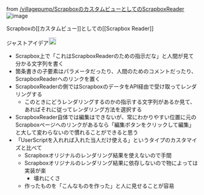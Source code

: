 
from [/villagepump/ScrapboxのカスタムビューとしてのScrapboxReader](https://scrapbox.io/villagepump/ScrapboxのカスタムビューとしてのScrapboxReader)
![image](https://gyazo.com/7ae3f64d6fd65a1aa62cab01dcd53806/thumb/1000)

Scrapboxの[[カスタムビュー]]としての[[Scrapbox Reader]]

ジャストアイデア<img src='https://scrapbox.io/api/pages/villagepump/nishio/icon' alt='/villagepump/nishio.icon' height="19.5"/>
- Scrapbox上で「これはScrapboxReaderのための指示だな」と人間が見て分かる文字列を書く
- 箇条書きの子要素はパラメータだったり、人間のためのコメントだったり、ScrapboxReaderへのリンクを置く
- ScrapboxReaderの側ではScrapboxのデータをAPI経由で受け取ってレンダリングする
    - このときにどうレンダリングするのかの指示する文字列があるか見て、あればそれに従ってレンダリング方法を選択する
- ScrapboxReader自体では編集はできないが、常にわかりやすい位置に元のScrapboxページへのリンクがあるなら「編集ボタンをクリックして編集」と大して変わらないので慣れることができると思う
- 「UserScriptを入れれば入れた当人だけ使える」というタイプのカスタマイズと比べて
    - Scrapboxオリジナルのレンダリング結果を使えないので手間
    - Scrapboxオリジナルのレンダリング結果に依存しないので物によっては実装が楽
        - 壊れにくさ
    - 作ったものを「こんなものを作った」と人に見せることが容易
